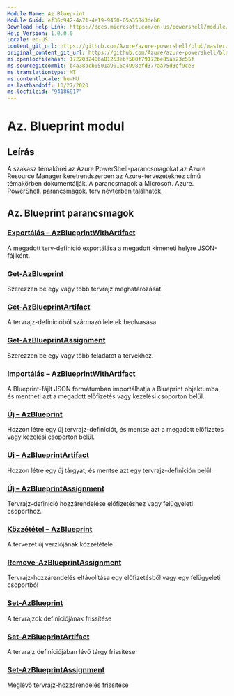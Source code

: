 ```yaml
---
Module Name: Az.Blueprint
Module Guid: ef36c942-4a71-4e19-9450-05a35843deb6
Download Help Link: https://docs.microsoft.com/en-us/powershell/module/az.blueprint
Help Version: 1.0.0.0
Locale: en-US
content_git_url: https://github.com/Azure/azure-powershell/blob/master/src/Blueprint/Blueprint/help/Az.Blueprint.md
original_content_git_url: https://github.com/Azure/azure-powershell/blob/master/src/Blueprint/Blueprint/help/Az.Blueprint.md
ms.openlocfilehash: 1722032406a81253ebf580f79172be85aa23c55f
ms.sourcegitcommit: b4a38bcb0501a9016a4998efd377aa75d3ef9ce8
ms.translationtype: MT
ms.contentlocale: hu-HU
ms.lasthandoff: 10/27/2020
ms.locfileid: "94186917"
---
```

# Az. Blueprint modul
## Leírás
A szakasz témakörei az Azure PowerShell-parancsmagokat az Azure Resource Manager keretrendszerben az Azure-tervezetekhez című témakörben dokumentálják. A parancsmagok a Microsoft. Azure. PowerShell. parancsmagok. terv névtérben találhatók.

## Az. Blueprint parancsmagok
### [Exportálás – AzBlueprintWithArtifact](Export-AzBlueprintWithArtifact.md)
A megadott terv-definíció exportálása a megadott kimeneti helyre JSON-fájlként. 

### [Get-AzBlueprint](Get-AzBlueprint.md)
Szerezzen be egy vagy több tervrajz meghatározását.

### [Get-AzBlueprintArtifact](Get-AzBlueprintArtifact.md)
A tervrajz-definícióból származó leletek beolvasása

### [Get-AzBlueprintAssignment](Get-AzBlueprintAssignment.md)
Szerezzen be egy vagy több feladatot a tervekhez.

### [Importálás – AzBlueprintWithArtifact](Import-AzBlueprintWithArtifact.md)
A Blueprint-fájlt JSON formátumban importálhatja a Blueprint objektumba, és mentheti azt a megadott előfizetés vagy kezelési csoporton belül.

### [Új – AzBlueprint](New-AzBlueprint.md)
Hozzon létre egy új tervrajz-definíciót, és mentse azt a megadott előfizetés vagy kezelési csoporton belül.

### [Új – AzBlueprintArtifact](New-AzBlueprintArtifact.md)
Hozzon létre egy új tárgyat, és mentse azt egy tervrajz-definíción belül.

### [Új – AzBlueprintAssignment](New-AzBlueprintAssignment.md)
Tervrajz-definíció hozzárendelése előfizetéshez vagy felügyeleti csoporthoz.

### [Közzététel – AzBlueprint](Publish-AzBlueprint.md)
A tervezet új verziójának közzététele

### [Remove-AzBlueprintAssignment](Remove-AzBlueprintAssignment.md)
Tervrajz-hozzárendelés eltávolítása egy előfizetésből vagy egy felügyeleti csoportból

### [Set-AzBlueprint](Set-AzBlueprint.md)
A tervrajzok definíciójának frissítése

### [Set-AzBlueprintArtifact](Set-AzBlueprintArtifact.md)
A tervrajz definíciójában lévő tárgy frissítése

### [Set-AzBlueprintAssignment](Set-AzBlueprintAssignment.md)
Meglévő tervrajz-hozzárendelés frissítése

